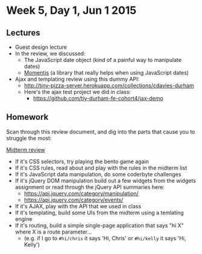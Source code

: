 # Week 5, Day 1, Jun 1 2015

## Lectures

- Guest design lecture
- In the review, we discussed:
  - The JavaScript date object (kind of a painful way to manipulate dates)
  - [Momentjs](http://momentjs.com/) (a library that really helps when using JavaScript dates)
- Ajax and templating review using this dummy API:
  - http://tiny-pizza-server.herokuapp.com/collections/cdavies-durham
  - Here's the ajax test project we did in class:
    - https://github.com/tiy-durham-fe-cohort4/jax-demo

## Homework

Scan through this review document, and dig into the parts that cause you to
struggle the most:

[Midterm review](https://github.com/tiy-durham-fe-cohort4/resources/blob/master/assignments/midterm.md)

- If it's CSS selectors, try playing the bento game again
- If it's CSS rules, read about and play with the rules in the midterm list
- If it's JavaScript data manipulation, do some coderbyte challenges
- If it's jQuery DOM manipulation build out a few widgets from the widgets
assignment or read through the jQuery API summaries here:
  - https://api.jquery.com/category/manipulation/
  - https://api.jquery.com/category/events/
- If it's AJAX, play with the API that we used in class
- If it's templating, build some UIs from the midterm using a temlating engine
- If it's routing, build a simple single-page application that says "hi X" where
X is a route parameter...
  - (e.g. if I go to `#hi/chris` it says 'Hi, Chris' or `#hi/kelly` it says 'Hi, Kelly')
